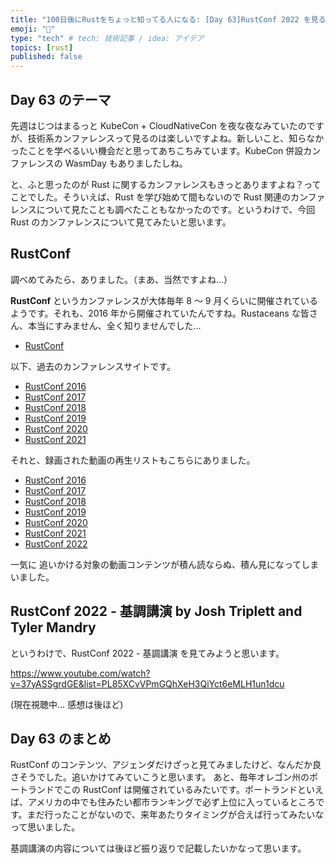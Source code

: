 ```yaml
---
title: "100日後にRustをちょっと知ってる人になる: [Day 63]RustConf 2022 を見る"
emoji: "🦀"
type: "tech" # tech: 技術記事 / idea: アイデア
topics: [rust]
published: false
---
```

## Day 63 のテーマ

先週はじつはまるっと KubeCon + CloudNativeCon を夜な夜なみていたのですが、技術系カンファレンスって見るのは楽しいですよね。新しいこと、知らなかったことを学べるいい機会だと思ってあちこちみています。KubeCon 併設カンファレンスの WasmDay もありましたしね。

と、ふと思ったのが Rust に関するカンファレンスもきっとありますよね？ってことでした。そういえば、Rust を学び始めて間もないので Rust 関連のカンファレンスについて見たことも調べたこともなかったのです。というわけで、今回 Rust のカンファレンスについて見てみたいと思います。

## RustConf

調べめてみたら、ありました。（まあ、当然ですよね…）

**RustConf** というカンファレンスが大体毎年 8 〜 9 月くらいに開催されているようです。それも、2016 年から開催されていたんですね。Rustaceans な皆さん、本当にすみません、全く知りませんでした…

- [RustConf](https://rustconf.com/)

以下、過去のカンファレンスサイトです。

- [RustConf 2016](http://2016.rustconf.com/)
- [RustConf 2017](http://2017.rustconf.com/)
- [RustConf 2018](http://2018.rustconf.com/)
- [RustConf 2019](http://2019.rustconf.com/)
- [RustConf 2020](http://2020.rustconf.com/)
- [RustConf 2021](http://2021.rustconf.com/)

それと、録画された動画の再生リストもこちらにありました。

- [RustConf 2016](https://www.youtube.com/playlist?list=PL85XCvVPmGQgoU1-KQGUaQk_YRFDE1P8y)
- [RustConf 2017](https://www.youtube.com/playlist?list=PL85XCvVPmGQhUSX_QBkxb4g1-o56cCqI9)
- [RustConf 2018](https://www.youtube.com/playlist?list=PL85XCvVPmGQi3tivxDDF1hrT9qr5hdMBZ)
- [RustConf 2019](https://www.youtube.com/playlist?list=PL85XCvVPmGQhDOUIZBe6u388GydeACbTt)
- [RustConf 2020](https://www.youtube.com/playlist?list=PL85XCvVPmGQijqvMcMBfYAwExx1eBu1Ei)
- [RustConf 2021](https://www.youtube.com/playlist?list=PL85XCvVPmGQgACNMZlhlRZ4zlKZG_iWH5)
- [RustConf 2022](https://www.youtube.com/playlist?list=PL85XCvVPmGQhXeH3QiYct6eMLH1un1dcu)

一気に 追いかける対象の動画コンテンツが積ん読ならぬ、積ん見になってしまいました。

## RustConf 2022 - 基調講演 by Josh Triplett and Tyler Mandry

というわけで、RustConf 2022 - 基調講演 を見てみようと思います。

https://www.youtube.com/watch?v=37yASSgrdGE&list=PL85XCvVPmGQhXeH3QiYct6eMLH1un1dcu

(現在視聴中… 感想は後ほど)

## Day 63 のまとめ

RustConf のコンテンツ、アジェンダだけざっと見てみましたけど、なんだか良さそうでした。追いかけてみていこうと思います。
あと、毎年オレゴン州のポートランドでこの RustConf は開催されているみたいです。ポートランドといえば、アメリカの中でも住みたい都市ランキングで必ず上位に入っているところです。まだ行ったことがないので、来年あたりタイミングが合えば行ってみたいなって思いました。

基調講演の内容については後ほど振り返りで記載したいかなって思います。
